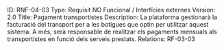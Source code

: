 ID: RNF-04-03
Type: Requisit NO Funcional / Interfícies externes
Version: 2.0
Title: Pagament transportistes
Description: La plataforma gestionarà la facturació del transport per a les botigues que optin per utilitzar aquest sistema. A més, serà responsable de realitzar els pagaments mensuals als transportistes en funció dels serveis prestats. 
Relations: RF-03-03
